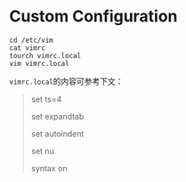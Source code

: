 # Custom Configuration

```shell
cd /etc/vim
cat vimrc
tourch vimrc.local
vim vimrc.local
```

`vimrc.local`的内容可参考下文：

> set ts=4
>
> set expandtab
>
> set autoindent
>
> set nu
>
> syntax on


